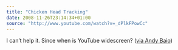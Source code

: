 ```yaml
---
title: "Chicken Head Tracking"
date: 2008-11-26T23:14:34+01:00
source: "http://www.youtube.com/watch?v=_dPlkFPowCc"
---
```


I can’t help it. Since when is YouTube widescreen? ([via Andy Baio](http://waxy.org/links/))
